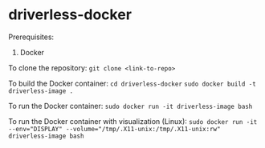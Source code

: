 # driverless-docker

Prerequisites:
1. Docker

To clone the repository:
`git clone <link-to-repo>`

To build the Docker container:
`cd driverless-docker`
`sudo docker build -t driverless-image .`

To run the Docker container:
`sudo docker run -it driverless-image bash`

To run the Docker container with visualization (Linux):
`sudo docker run -it --env="DISPLAY" --volume="/tmp/.X11-unix:/tmp/.X11-unix:rw" driverless-image bash`
